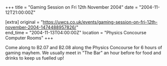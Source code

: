 +++
title = "Gaming Session on Fri 12th November 2004"
date = "2004-11-12T21:00:00Z"

[extra]
original = "https://uwcs.co.uk/events/gaming-session-on-fri-12th-november-2004-1474488957826/"    
end_time = "2004-11-13T04:00:00Z"
location = "Physics Concourse Computer Rooms"
+++

Come along to B2.07 and B2.08 along the Physics Concourse for 6 hours of gaming mayhem. We usually meet in "The Bar" an hour before for food and drinks to keep us fuelled up\!

